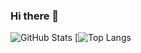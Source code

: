### Hi there 👋

<!--
**PC-nig/PC-nig** is a ✨ _special_ ✨ repository because its `README.md` (this file) appears on your GitHub profile.

Here are some ideas to get you started:

- 🔭 I’m currently working on ...
- 🌱 I’m currently learning ...
- 👯 I’m looking to collaborate on ...
- 🤔 I’m looking for help with ...
- 💬 Ask me about ...
- 📫 How to reach me: ...
- 😄 Pronouns: ...
- ⚡ Fun fact: ...
-->

![GitHub Stats](https://github-readme-stats.vercel.app/api?username=T-ectonic&theme=react)
[![Top Langs](https://github-readme-stats.vercel.app/api/top-langs/?username=T-ectonic&layout=compact&theme=react)
